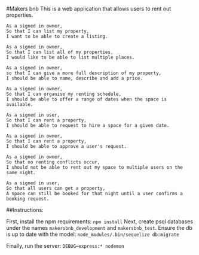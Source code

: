 #Makers bnb
This is a web application that allows users to rent out properties.

```
As a signed in owner,
So that I can list my property,
I want to be able to create a listing.
```

```
As a signed in owner,
So that I can list all of my properties,
I would like to be able to list multiple places.
```

```
As a signed in owner,
so that I can give a more full description of my property,
I should be able to name, describe and add a price.
```

```
As a signed in owner,
So that I can organise my renting schedule,
I should be able to offer a range of dates when the space is available.
```

```
As a signed in user,
So that I can rent a property,
I should be able to request to hire a space for a given date.
```

```
As a signed in owner,
So that I can rent a property,
I should be able to approve a user's request.
```

```
As a signed in owner,
So that no renting conflicts occur,
I should not be able to rent out my space to multiple users on the same night.
```

```
As a signed in user,
So that all users can get a property,
A space can still be booked for that night until a user confirms a booking request.
```

##Instructions:

First, install the npm requirements:
`npm install`
Next, create psql databases under the names `makersbnb_development` and `makersbnb_test`.
Ensure the db is up to date with the model:
`node_modules/.bin/sequelize db:migrate`

Finally, run the server:
`DEBUG=express:* nodemon`
